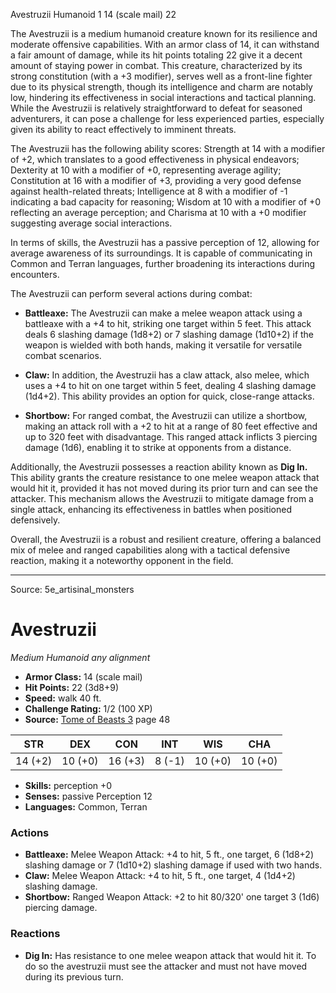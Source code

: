 <MonsterName/>Avestruzii</MonsterName>
<CreatureType/>Humanoid</CreatureType>
<CR/>1</CR>
<AC/>14 (scale mail)</AC>
<HP/>22</HP>
<summary>The Avestruzii is a medium humanoid creature known for its resilience and moderate offensive capabilities. With an armor class of 14, it can withstand a fair amount of damage, while its hit points totaling 22 give it a decent amount of staying power in combat. This creature, characterized by its strong constitution (with a +3 modifier), serves well as a front-line fighter due to its physical strength, though its intelligence and charm are notably low, hindering its effectiveness in social interactions and tactical planning. While the Avestruzii is relatively straightforward to defeat for seasoned adventurers, it can pose a challenge for less experienced parties, especially given its ability to react effectively to imminent threats.</summary>

<detail>

The Avestruzii has the following ability scores: Strength at 14 with a modifier of +2, which translates to a good effectiveness in physical endeavors; Dexterity at 10 with a modifier of +0, representing average agility; Constitution at 16 with a modifier of +3, providing a very good defense against health-related threats; Intelligence at 8 with a modifier of -1 indicating a bad capacity for reasoning; Wisdom at 10 with a modifier of +0 reflecting an average perception; and Charisma at 10 with a +0 modifier suggesting average social interactions.

In terms of skills, the Avestruzii has a passive perception of 12, allowing for average awareness of its surroundings. It is capable of communicating in Common and Terran languages, further broadening its interactions during encounters.

The Avestruzii can perform several actions during combat:

- **Battleaxe:** The Avestruzii can make a melee weapon attack using a battleaxe with a +4 to hit, striking one target within 5 feet. This attack deals 6 slashing damage (1d8+2) or 7 slashing damage (1d10+2) if the weapon is wielded with both hands, making it versatile for versatile combat scenarios.

- **Claw:** In addition, the Avestruzii has a claw attack, also melee, which uses a +4 to hit on one target within 5 feet, dealing 4 slashing damage (1d4+2). This ability provides an option for quick, close-range attacks.

- **Shortbow:** For ranged combat, the Avestruzii can utilize a shortbow, making an attack roll with a +2 to hit at a range of 80 feet effective and up to 320 feet with disadvantage. This ranged attack inflicts 3 piercing damage (1d6), enabling it to strike at opponents from a distance.

Additionally, the Avestruzii possesses a reaction ability known as **Dig In.** This ability grants the creature resistance to one melee weapon attack that would hit it, provided it has not moved during its prior turn and can see the attacker. This mechanism allows the Avestruzii to mitigate damage from a single attack, enhancing its effectiveness in battles when positioned defensively.

Overall, the Avestruzii is a robust and resilient creature, offering a balanced mix of melee and ranged capabilities along with a tactical defensive reaction, making it a noteworthy opponent in the field.</detail>



---

Source: 5e_artisinal_monsters

# Avestruzii

*Medium* *Humanoid* *any alignment*

- **Armor Class:** 14 (scale mail)
- **Hit Points:** 22 (3d8+9)
- **Speed:** walk 40 ft.
- **Challenge Rating:** 1/2 (100 XP)
- **Source:** [Tome of Beasts 3](https://koboldpress.com/kpstore/product/tome-of-beasts-3-for-5th-edition/) page 48

| STR | DEX | CON | INT | WIS | CHA |
| --- | --- | --- | --- | --- | --- |
| 14 (+2) | 10 (+0) | 16 (+3) | 8 (-1) | 10 (+0) | 10 (+0) |

- **Skills:** perception +0
- **Senses:** passive Perception 12
- **Languages:** Common, Terran

### Actions

- **Battleaxe:** Melee Weapon Attack: +4 to hit, 5 ft., one target, 6 (1d8+2) slashing damage or 7 (1d10+2) slashing damage if used with two hands.
- **Claw:** Melee Weapon Attack: +4 to hit, 5 ft., one target, 4 (1d4+2) slashing damage.
- **Shortbow:** Ranged Weapon Attack: +2 to hit 80/320' one target 3 (1d6) piercing damage.

### Reactions

- **Dig In:** Has resistance to one melee weapon attack that would hit it. To do so the avestruzii must see the attacker and must not have moved during its previous turn.




